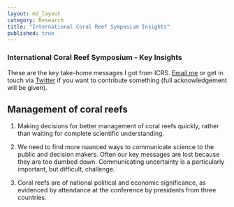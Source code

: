 ```yaml
---
layout: md_layout
category: Research
title: "International Coral Reef Symposium Insights"
published: true  
---
```



### International Coral Reef Symposium - Key Insights    

These are the key take-home messages I got from ICRS. [Email me](https://app.griffith.edu.au/phonebook/phone-details.php?id=1675412) or get in touch via [Twitter](https://twitter.com/bluecology) if you want to contribute something (full acknowledgement will be given).  

## Management of coral reefs  

1.  Making decisions for better management of coral reefs quickly, rather than waiting for complete scientific understanding.   

2. We need to find more nuanced ways to communicate science to the public and decision makers. Often our key messages are lost because they are too dumbed down. Communicating uncertainty is a particularly important, but difficult, challenge.  

3. Coral reefs are of national political and economic significance, as evidenced by attendance at the conference by presidents from three countries.  
